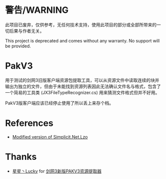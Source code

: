 # 警告/WARNING
此项目已废弃，仅供参考，无任何技术支持，使用此项目的部分或全部所带来的一切后果与作者无关。

This project is deprecated and comes without any warranty. No support will be provided.


# PakV3
用于测试的剑网3旧版客户端资源包提取工具，可以从资源文件中读取连续的块并输出为独立的文件，但由于未能找到资源列表因此无法确认文件名与格式，包含了一个简易的工具类 (JX3FileTypeRecognizer.cs) 用来猜测文件格式但并不好用。

PakV3版客户端应该已经停止使用了所以丢上来存个档。

# References
- [Modified version of Simplicit.Net.Lzo](https://github.com/whc2001/Simplicit.Net.Lzo)

# Thanks
- [星星丶Lucky](http://bbs.duowan.com/space-uid-177412.html) for [剑网3新版PAKV3资源提取器](http://bbs.duowan.com/thread-42274592-1-1.html)